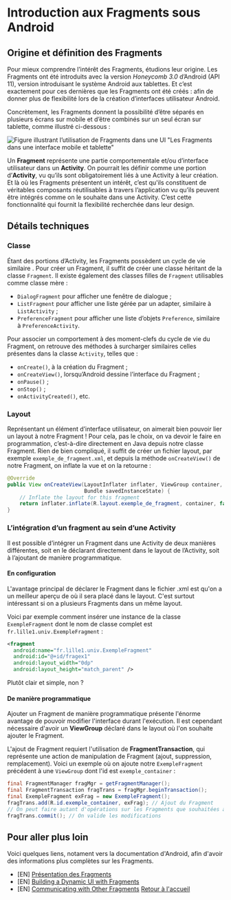 # Introduction aux Fragments sous Android
## Origine et définition des Fragments
Pour mieux comprendre l’intérêt des Fragments, étudions leur origine. Les
Fragments ont été introduits avec la version *Honeycomb 3.0* d’Android (API 11),
version introduisant le système Android aux tablettes. Et c’est exactement pour
ces dernières que les Fragments ont été créés : afin de donner plus de
flexibilité lors de la création d’interfaces utilisateur Android.

Concrètement, les Fragments donnent la possibilité d’être séparés en plusieurs
écrans sur mobile et d’être combinés sur un seul écran sur tablette, comme
illustré ci-dessous :

![Figure illustrant l’utilisation de Fragments dans une UI "Les Fragments dans
une interface mobile et tablette"](img/01_uifrag.png)

Un **Fragment** représente une partie comportementale et/ou d’interface
utilisateur dans un **Activity**. On pourrait les définir comme une portion
d’**Activity**, vu qu’ils sont obligatoirement liés à une Activity à leur
création. Et là où les Fragments présentent un intérêt, c’est qu'ils constituent
de véritables composants réutilisables à travers l’application vu qu’ils peuvent
être intégrés comme on le souhaite dans une Activity. C’est cette fonctionnalité
qui fournit la flexibilité recherchée dans leur design.

## Détails techniques
### Classe
Étant des portions d’Activity, les Fragments possèdent un cycle de vie similaire
. Pour créer un Fragment, il suffit de créer une classe héritant de la classe
`Fragment`. Il existe également des classes filles de `Fragment` utilisables
comme classe mère :
* `DialogFragment` pour afficher une fenêtre de dialogue ;
* `ListFragment` pour afficher une liste gérée par un adapter, similaire à
`ListActivity` ;
* `PreferenceFragment` pour afficher une liste d’objets `Preference`, similaire
à `PreferenceActivity`.

Pour associer un comportement à des moment-clefs du cycle de vie du Fragment, on
retrouve des méthodes à surcharger similaires celles présentes dans la classe
`Activity`, telles que :
* `onCreate()`, à la création du Fragment ;
* `onCreateView()`, lorsqu’Android dessine l’interface du Fragment ;
* `onPause()` ;
* `onStop()` ;
* `onActivityCreated()`, etc.

### Layout
Représentant un élément d’interface utilisateur, on aimerait bien pouvoir lier
un layout à notre Fragment ! Pour cela, pas le choix, on va devoir le faire en
programmation, c’est-à-dire directement en Java depuis notre classe Fragment.
Rien de bien compliqué, il suffit de créer un fichier layout, par exemple
`exemple_de_fragment.xml`, et depuis la méthode `onCreateView()` de notre
Fragment, on inflate la vue et on la retourne :

```java
@Override
public View onCreateView(LayoutInflater inflater, ViewGroup container,
                         Bundle savedInstanceState) {
    // Inflate the layout for this fragment
    return inflater.inflate(R.layout.exemple_de_fragment, container, false);
}
```

### L’intégration d’un fragment au sein d’une Activity
Il est possible d’intégrer un Fragment dans une Activity de deux manières
différentes, soit en le déclarant directement dans le layout de l’Activity, soit
à l’ajoutant de manière programmatique.

#### En configuration
L'avantage principal de déclarer le Fragment dans le fichier .xml est qu'on a
un meilleur aperçu de où il sera placé dans le layout. C'est surtout
intéressant si on a plusieurs Fragments dans un même layout.

Voici par exemple comment insérer une instance de la classe `ExempleFragment`
dont le nom de classe complet est `fr.lille1.univ.ExempleFragment` :

```xml
<fragment
  android:name="fr.lille1.univ.ExempleFragment"
  android:id="@+id/fragex1"
  android:layout_width="0dp"
  android:layout_height="match_parent" />
```

Plutôt clair et simple, non ?

#### De manière programmatique
Ajouter un Fragment de manière programmatique présente l'énorme avantage de
pouvoir modifier l'interface durant l'exécution. Il est cependant nécessaire
d'avoir un **ViewGroup** déclaré dans le layout où l'on souhaite ajouter le
Fragment.

L'ajout de Fragment requiert l'utilisation de **FragmentTransaction**, qui
représente une action de manipulation de Fragment (ajout, suppression,
remplacement). Voici un exemple où on ajoute notre `ExempleFragment` précédent
à une `ViewGroup` dont l'id est `exemple_container` :

```java
final FragmentManager fragMgr = getFragmentManager();
final FragmentTransaction fragTrans = fragMgr.beginTransaction();
final ExempleFragment exFrag = new ExempleFragment();
fragTrans.add(R.id.exemple_container, exFrag); // Ajout du Fragment
// On peut faire autant d'opérations sur les Fragments que souhaitées avant de commit
fragTrans.commit(); // On valide les modifications
```



## Pour aller plus loin
Voici quelques liens, notament vers la documentation d'Android, afin d'avoir des
informations plus complètes sur les Fragments.
* [EN] [Présentation des Fragments](https://developer.android.com/guide/components/fragments.html)
* [EN] [Building a Dynamic UI with Fragments](https://developer.android.com/training/basics/fragments/index.html)
* [EN] [Communicating with Other Fragments](https://developer.android.com/training/basics/fragments/communicating.html)
[Retour à l'accueil](https://github.com/Tydax/m2_android_fragment)
